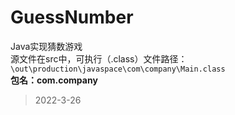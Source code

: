 # GuessNumber
Java实现猜数游戏<br>
源文件在src中，可执行（.class）文件路径：`\out\production\javaspace\com\company\Main.class`<br>
**包名：com.company**<br>
>2022-3-26
